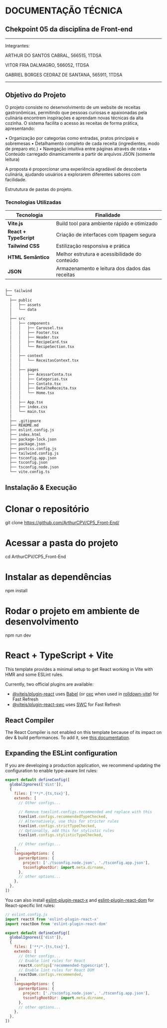 # DOCUMENTAÇÃO TÉCNICA
## Chekpoint 05 da disciplina de Front-end
---
Integrantes:

ARTHUR DO SANTOS CABRAL, 566515, 1TDSA

VITOR FRIA DALMAGRO, 566052, 1TDSA

GABRIEL BORGES CEDRAZ DE SANTANA, 565911, 1TDSA

---

## Objetivo do Projeto

O projeto consiste no desenvolvimento de um website de receitas gastronômicas, permitindo que pessoas curiosas e apaixonadas pela culinária encontrem inspirações e aprendam novas técnicas da alta cozinha. O sistema facilita o acesso às receitas de forma prática, apresentando:

• Organização por categorias como entradas, pratos principais e sobremesas
• Detalhamento completo de cada receita (ingredientes, modo de preparo etc.)
• Navegação intuitiva entre páginas através de rotas
• Conteúdo carregado dinamicamente a partir de arquivos JSON (somente leitura)

A proposta é proporcionar uma experiência agradável de descoberta culinária, ajudando usuários a explorarem diferentes sabores com facilidade.

Estrututura de pastas do projeto.


### Tecnologias Utilizadas

| Tecnologia | Finalidade |
|----------|------------|
| **Vite.js** | Build tool para ambiente rápido e otimizado |
| **React + TypeScript** | Criação de interfaces com tipagem segura |
| **Tailwind CSS** | Estilização responsiva e prática |
| **HTML Semântico** | Melhor estrutura e acessibilidade do conteúdo |
| **JSON** | Armazenamento e leitura dos dados das receitas |

```md

├── tailwind
└──
  ├── public
  │   ├── assets
  │   └── data
  │
  ├── src
  │   ├── components
  │   │   ├── Carousel.tsx
  │   │   ├── Footer.tsx
  │   │   ├── Header.tsx
  │   │   ├── RecipeCard.tsx
  │   │   └── RecipeSection.tsx
  │   │
  │   ├── context
  │   │   └── ReceitasContext.tsx
  │   │
  │   ├── pages
  │   │   ├── AcessarConta.tsx
  │   │   ├── Categorias.tsx
  │   │   ├── Contato.tsx
  │   │   ├── DetalheReceita.tsx
  │   │   └── Home.tsx
  │   │
  │   ├── App.tsx
  │   ├── index.css
  │   └── main.tsx
  │
  ├── .gitignore
  ├── README.md
  ├── eslint.config.js
  ├── index.html
  ├── package-lock.json
  ├── package.json
  ├── postcss.config.js
  ├── tailwind.config.js
  ├── tsconfig.app.json
  ├── tsconfig.json
  ├── tsconfig.node.json
  └── vite.config.ts
```

## Instalação & Execução

# Clonar o repositório
git clone https://github.com/ArthurCPV/CP5_Front-End/

# Acessar a pasta do projeto
cd ArthurCPV/CP5_Front-End

# Instalar as dependências
npm install

# Rodar o projeto em ambiente de desenvolvimento
npm run dev


# React + TypeScript + Vite

This template provides a minimal setup to get React working in Vite with HMR and some ESLint rules.

Currently, two official plugins are available:

- [@vitejs/plugin-react](https://github.com/vitejs/vite-plugin-react/blob/main/packages/plugin-react) uses [Babel](https://babeljs.io/) (or [oxc](https://oxc.rs) when used in [rolldown-vite](https://vite.dev/guide/rolldown)) for Fast Refresh
- [@vitejs/plugin-react-swc](https://github.com/vitejs/vite-plugin-react/blob/main/packages/plugin-react-swc) uses [SWC](https://swc.rs/) for Fast Refresh

## React Compiler

The React Compiler is not enabled on this template because of its impact on dev & build performances. To add it, see [this documentation](https://react.dev/learn/react-compiler/installation).

## Expanding the ESLint configuration

If you are developing a production application, we recommend updating the configuration to enable type-aware lint rules:

```js
export default defineConfig([
  globalIgnores(['dist']),
  {
    files: ['**/*.{ts,tsx}'],
    extends: [
      // Other configs...

      // Remove tseslint.configs.recommended and replace with this
      tseslint.configs.recommendedTypeChecked,
      // Alternatively, use this for stricter rules
      tseslint.configs.strictTypeChecked,
      // Optionally, add this for stylistic rules
      tseslint.configs.stylisticTypeChecked,

      // Other configs...
    ],
    languageOptions: {
      parserOptions: {
        project: ['./tsconfig.node.json', './tsconfig.app.json'],
        tsconfigRootDir: import.meta.dirname,
      },
      // other options...
    },
  },
])
```

You can also install [eslint-plugin-react-x](https://github.com/Rel1cx/eslint-react/tree/main/packages/plugins/eslint-plugin-react-x) and [eslint-plugin-react-dom](https://github.com/Rel1cx/eslint-react/tree/main/packages/plugins/eslint-plugin-react-dom) for React-specific lint rules:

```js
// eslint.config.js
import reactX from 'eslint-plugin-react-x'
import reactDom from 'eslint-plugin-react-dom'

export default defineConfig([
  globalIgnores(['dist']),
  {
    files: ['**/*.{ts,tsx}'],
    extends: [
      // Other configs...
      // Enable lint rules for React
      reactX.configs['recommended-typescript'],
      // Enable lint rules for React DOM
      reactDom.configs.recommended,
    ],
    languageOptions: {
      parserOptions: {
        project: ['./tsconfig.node.json', './tsconfig.app.json'],
        tsconfigRootDir: import.meta.dirname,
      },
      // other options...
    },
  },
])
```
